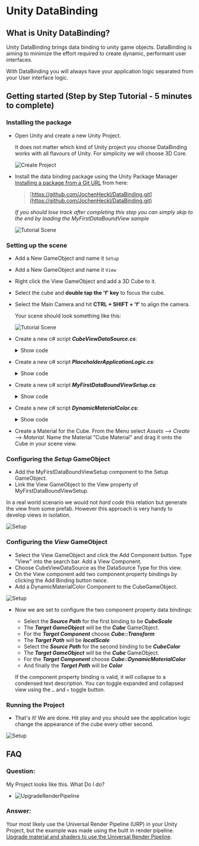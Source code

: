 # Unity DataBinding

## What is Unity DataBinding?

Unity DataBinding brings data binding to unity game objects. DataBinding is aiming to minimize the effort required to create dynamic, performant user interfaces.

With DataBinding you will always have your application logic separated from your User interface logic.

## Getting started (Step by Step Tutorial - 5 minutes to complete)

### Installing the package

- Open Unity and create a new Unity Project.

  It does not matter which kind of Unity project you choose DataBinding works with all flavours of Unity. For simplicity we will choose 3D Core.

  ![Create Project](Documentation~/Images/CreateProject.png)

- Install the data binding package using the Unity Package Manager [Installing a package from a Git URL](https://docs.unity3d.com/Manual/upm-ui-giturl.html) from here:
  
  >[https://github.com/JochenHeckl/DataBinding.git](https://github.com/JochenHeckl/DataBinding.git)
  
  *If you should lose track after completing this step you can simply skip to the end by loading the MyFirstDataBoundView sample*

  ![Tutorial Scene](Documentation~/Images/ImportSample.png)

### Setting up the scene

- Add a New GameObject and name it `Setup`
- Add a New GameObject and name it `View`
- Right click the View GameObject and add a 3D Cube to it.
- Select the cube and **double tap the 'f' key** to focus the cube.
- Select the Main Camera and hit **CTRL + SHIFT + 'f'** to align the camera.
  
  Your scene should look something like this:
  
  ![Tutorial Scene](Documentation~/Images/InitialSetup.png)

- Create a new c# script ***CubeViewDataSource.cs***:
  
  <details>
  <summary>Show code</summary>

  ```csharp
  using de.JochenHeckl.Unity.DataBinding;
  using UnityEngine;

  public class CubeViewDataSource : DataSourceBase<CubeViewDataSource>
  {
    public Vector3 CubeScale { get; set; } = Vector3.one;
    public Color CubeColor { get; set; } = Color.grey;
  }
  ```

  </details>

- Create a new c# script ***PlaceholderApplicationLogic.cs***:

  <details>
  <summary>Show code</summary>

  ```csharp
  using UnityEngine;

  /// <summary>
  /// This class is here as a replacement for whatever
  /// application logic your application might implement.
  /// You application might be arbitrarily complex and expose
  /// many data sources - static data sources as well as dynamic ones.
  /// This application is about changing the scale and color of a cube.
  /// That's it for this tutorial.
  /// So the sole data source exposed is a simple CubeViewDataSource.
  /// </summary>
  public class PlaceholderApplicationLogic
  {
    public CubeViewDataSource CubeViewDataSource { get; set; }
    private float _nextCubeUpdateTimeSeconds;

    public void Initialize()
    {
        CubeViewDataSource = new CubeViewDataSource();
        _nextCubeUpdateTimeSeconds = 0f;
    }

    public void Update(float simulationTimeSeconds)
    {
        if ( _nextCubeUpdateTimeSeconds < simulationTimeSeconds )
        {
            _nextCubeUpdateTimeSeconds += 3.0f;

            CubeViewDataSource.NotifyChanges(x =>
            {
                x.CubeScale = Vector3.one + Random.insideUnitSphere;
                x.CubeColor = Random.ColorHSV(0, 1, 0, 1);
            });
        }
    }
  }
  ```

  </details>

- Create a new c# script ***MyFirstDataBoundViewSetup.cs***:
  
  <details>
  <summary>Show code</summary>

  ```csharp
  using de.JochenHeckl.Unity.DataBinding;
  using UnityEngine;

  public class MyFirstDataBoundViewSetup : MonoBehaviour
  {
    public View view;
    private PlaceholderApplicationLogic _placeholderApplicationLogic;
    public void Start()
    {
        _placeholderApplicationLogic = new PlaceholderApplicationLogic();
        _placeholderApplicationLogic.Initialize();

        view.DataSource = _placeholderApplicationLogic.CubeViewDataSource;
    }

    // Update is called once per frame
    public void Update()
    {
        _placeholderApplicationLogic.Update(Time.time);
    }
  }
  ```

  </details>

- Create a new c# script ***DynamicMaterialColor.cs***:

  <details>
  <summary>Show code</summary>
  
  ```csharp
  using UnityEngine;

  public class DynamicMaterialColor : MonoBehaviour
  {
      public Material material;      
      public Color Color
      {
          set
          {
              var meshRenderer = GetComponent<MeshRenderer>();
              meshRenderer.material.color = value;
          }
      }
  }

  ```

  </details>

- Create a Material for the Cube.
  From the Menu select *Assets* --> *Create* --> *Material*. Name the Material "Cube Material" and drag it onto the Cube in your scene view.

### Configuring the ***Setup*** GameObject

- Add the MyFirstDataBoundViewSetup component to the Setup GameObject.
- Link the View GameObject to the View property of MyFirstDataBoundViewSetup.

In a real world scenario we would not *hard code* this relation but generate the view from some prefab. However this approach is very handy to develop views in isolation.

![Setup](Documentation~/Images/SetupInspector.png)

### Configuring the ***View*** GameObject

- Select the View GameObject and click the Add Component button.
  Type "View" into the search bar. Add a View Component.
- Choose CubeViewDataSource as the DataSource Type for this view.
- On the View component add two component property bindings by clicking the Add Binding button twice.
- Add a DynamicMaterialColor Component to the CubeGameObject.
  
![Setup](Documentation~/Images/ViewInspector01.png)

- Now we are set to configure the two component property data bindings:
  
  - Select the ***Source Path*** for the first binding to be ***CubeScale***
  - The ***Target GameObject*** will be the ***Cube*** GameObject.
  - For the ***Target Component*** choose ***Cube::Transform***
  - The ***Target Path*** will be ***localScale***
  - Select the ***Source Path*** for the second binding to be ***CubeColor***
  - The ***Target GameObject*** will be the ***Cube*** GameObject.
  - For the ***Target Component*** choose ***Cube::DynamicMaterialColor***
  - And finally the ***Target Path*** will be ***Color***

  If the component property binding is valid, it will collapse to a condensed text description. You can toggle expanded and collapsed view
  using the ```…``` and ```↸``` toggle button.

### Running the Project

- That's it! We are done. Hit play and you should see the application logic change the appearance of the cube every other second.

![Setup](Documentation~/Images/ViewInspector02.png)


## FAQ

### **Question:**

My Project looks like this. What Do I do?

- ![UpgradeRenderPipeline](Documentation~/Images/UpgradeToURP.png)
  
### **Answer:**

Your most likely use the Universal Render Pipeline (URP) in your Unity Project, but the example was made using the built in render pipeline. [Upgrade material and shaders to use the Universal Render Pipeline](https://docs.unity3d.com/Packages/com.unity.render-pipelines.universal@12.1/manual/upgrade-guides.html).